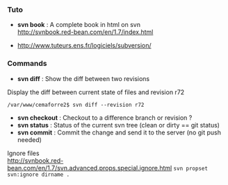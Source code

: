### Tuto
* **svn book** : A complete book in html on svn    
http://svnbook.red-bean.com/en/1.7/index.html

* http://www.tuteurs.ens.fr/logiciels/subversion/


### Commands
* **svn diff** : Show the diff between two revisions   

Display the diff between current state of files and revision r72
```
/var/www/cemaforre2$ svn diff --revision r72
```

* **svn checkout** : Checkout to a difference branch or revision ?
* **svn status** : Status of the current svn tree (clean or dirty == git status)
* **svn commit** : Commit the change and send it to the server (no git push needed)

Ignore files    
http://svnbook.red-bean.com/en/1.7/svn.advanced.props.special.ignore.html
````svn propset svn:ignore dirname .````



